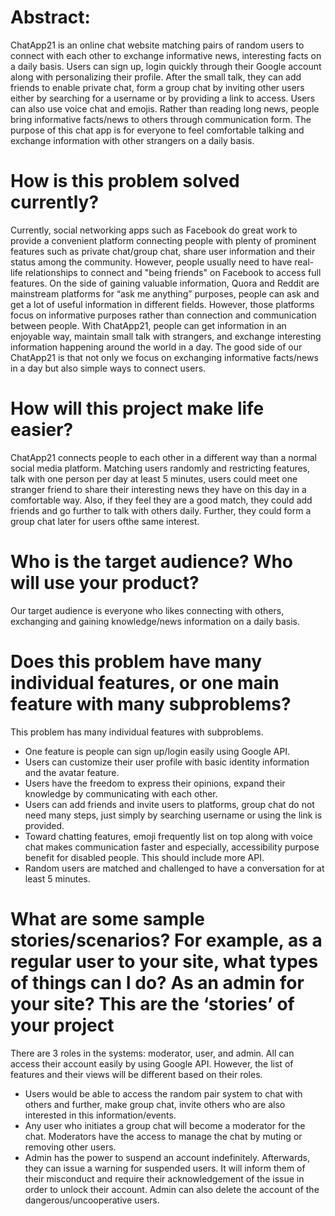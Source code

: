 # Abstract: 
ChatApp21 is an online chat website matching pairs of random users to connect with each other to exchange informative news, interesting facts on a daily basis. Users can sign up, login quickly through their Google account along with personalizing their profile. After the small talk, they can add friends to enable private chat, form a group chat by inviting other users either by searching for a username or by providing a link to access. Users can also use voice chat and emojis. Rather than reading long news, people bring informative facts/news to others through communication form. The purpose of this chat app is for everyone to feel comfortable talking and exchange information with other strangers on a daily basis.
 
# How is this problem solved currently?
Currently, social networking apps such as Facebook do great work to provide a convenient platform connecting people with plenty of prominent features such as private chat/group chat, share user information and their status among the community. However, people usually need to have real-life relationships to connect and "being friends" on Facebook to access full features.
On the side of gaining valuable information, Quora and Reddit are mainstream platforms for “ask me anything” purposes, people can ask and get a lot of useful information in different fields. However, those platforms focus on informative purposes rather than connection and communication between people.
With ChatApp21, people can get information in an enjoyable way, maintain small talk with strangers, and exchange interesting information happening around the world in a day. The good side of our ChatApp21 is that not only we focus on exchanging informative facts/news in a day but also simple ways to connect users.
 
# How will this project make life easier?
ChatApp21 connects people to each other in a different way than a normal social media platform. Matching users randomly and restricting features, talk with one person per day at least 5 minutes, users could meet one stranger friend to share their interesting news they have on this day in a comfortable way. 
Also, if they feel they are a good match, they could add friends and go further to talk with others daily. Further, they could form a group chat later for users ofthe same interest.

# Who is the target audience? Who will use your product?
Our target audience is everyone who likes connecting with others, exchanging and gaining knowledge/news information on a daily basis.

# Does this problem have many individual features, or one main feature with many subproblems?
This problem has many individual features with subproblems. 
- One feature is people can sign up/login easily using Google API. 
- Users can customize their user profile with basic identity information and the avatar feature.
- Users have the freedom to express their opinions, expand their knowledge by communicating with each other. 
- Users can add friends and invite users to platforms, group chat do not need many steps, just simply by searching username or using the link is provided.
- Toward chatting features, emoji frequently list on top along with voice chat makes communication faster and especially, accessibility purpose benefit for disabled people. This should include more API.
- Random users are matched and challenged to have a conversation for at least 5 minutes.
 
# What are some sample stories/scenarios? For example, as a regular user to your site, what types of things can I do? As an admin for your site? This are the ‘stories’ of your project
There are 3 roles in the systems: moderator, user, and admin. All can access their account easily by using Google API. However, the list of features and their views will be different based on their roles.
- Users would be able to access the random pair system to chat with others and further, make group chat, invite others who are also interested in this information/events.
- Any user who initiates a group chat will become a moderator for the chat. Moderators have the access to manage the chat by muting or removing other users. 
- Admin has the power to suspend an account indefinitely. Afterwards, they can issue a warning for suspended users. It will inform them of their misconduct and require their acknowledgement of the issue in order to unlock their account. Admin can also delete the account of the dangerous/uncooperative users.
